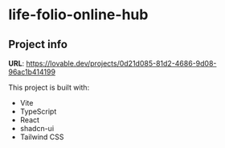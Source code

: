 # life-folio-online-hub

## Project info

**URL**: https://lovable.dev/projects/0d21d085-81d2-4686-9d08-96ac1b414199

This project is built with:

- Vite
- TypeScript
- React
- shadcn-ui
- Tailwind CSS

